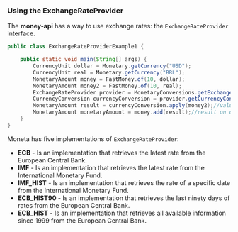 ### Using the ExchangeRateProvider

The **money-api** has a way to use exchange rates: the `ExchangeRateProvider` interface.

```java
public class ExchangeRateProviderExample1 {

    public static void main(String[] args) {
        CurrencyUnit dollar = Monetary.getCurrency("USD");
        CurrencyUnit real = Monetary.getCurrency("BRL");
        MonetaryAmount money = FastMoney.of(10, dollar);
        MonetaryAmount money2 = FastMoney.of(10, real);
        ExchangeRateProvider provider = MonetaryConversions.getExchangeRateProvider(ExchangeRateType.ECB);
        CurrencyConversion currencyConversion = provider.getCurrencyConversion(dollar);
        MonetaryAmount result = currencyConversion.apply(money2);//value on dollar
        MonetaryAmount monetaryAmount = money.add(result);//result on dollar
    }
}
```



Moneta has five implementations of `ExchangeRateProvider`:

* **ECB** - Is an implementation that retrieves the latest rate from the European Central Bank.
* **IMF** - Is an implementation that retrieves the latest rate from the International Monetary Fund.
* **IMF_HIST** - Is an implementation that retrieves the rate of a specific date from the International Monetary Fund.
* **ECB_HIST90** - Is an implementation that retrieves the last ninety days of rates from the European Central Bank.
* **ECB_HIST** - Is an implementation that retrieves all available information since 1999 from the European Central Bank.
